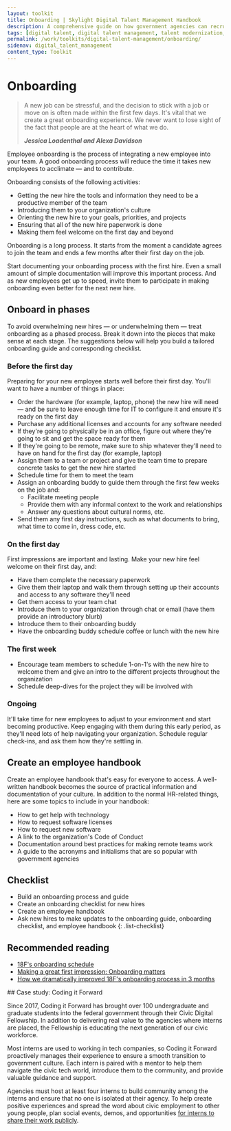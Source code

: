 ```yaml
---
layout: toolkit
title: Onboarding | Skylight Digital Talent Management Handbook
description: A comprehensive guide on how government agencies can recruit, hire, onboard, and retain digital talent.
tags: [digital talent, digital talent management, talent modernization, guide]
permalink: /work/toolkits/digital-talent-management/onboarding/
sidenav: digital_talent_management
content_type: Toolkit
---
```


# Onboarding

<blockquote class="post-blockquote" cite="https://digital.canada.ca/2019/07/29/making-a-great-first-impression-onboarding-matters/">
<p>A new job can be stressful, and the decision to stick with a job or move on is often made within the first few days. It's vital that we create a great onboarding experience. We never want to lose sight of the fact that people are at the heart of what we do.</p>
<cite><strong>Jessica Loadenthal and Alexa Davidson</strong></cite>
</blockquote>

Employee onboarding is the process of integrating a new employee into your team. A good onboarding process will reduce the time it takes new employees to acclimate &mdash; and to contribute.

Onboarding consists of the following activities:

- Getting the new hire the tools and information they need to be a productive member of the team
- Introducing them to your organization's culture
- Orienting the new hire to your goals, priorities, and projects
- Ensuring that all of the new hire paperwork is done
- Making them feel welcome on the first day and beyond

Onboarding is a long process. It starts from the moment a candidate agrees to join the team and ends a few months after their first day on the job.

Start documenting your onboarding process with the first hire. Even a small amount of simple documentation will improve this important process. And as new employees get up to speed, invite them to participate in making onboarding even better for the next new hire.

## Onboard in phases

To avoid overwhelming new hires &mdash; or underwhelming them &mdash; treat onboarding as a phased process. Break it down into the pieces that make sense at each stage. The suggestions below will help you build a tailored onboarding guide and corresponding checklist.

### Before the first day

Preparing for your new employee starts well before their first day. You'll want to have a number of things in place:

- Order the hardware (for example, laptop, phone) the new hire will need &mdash; and be sure to leave enough time for IT to configure it and ensure it's ready on the first day
- Purchase any additional licenses and accounts for any software needed
- If they're going to physically be in an office, figure out where they're going to sit and get the space ready for them
- If they're going to be remote, make sure to ship whatever they'll need to have on hand for the first day (for example, laptop)
- Assign them to a team or project and give the team time to prepare concrete tasks to get the new hire started
- Schedule time for them to meet the team
- Assign an onboarding buddy to guide them through the first few weeks on the job and:
    - Facilitate meeting people
    - Provide them with any informal context to the work and relationships
    - Answer any questions about cultural norms, etc.
- Send them any first day instructions, such as what documents to bring, what time to come in, dress code, etc.

### On the first day

First impressions are important and lasting. Make your new hire feel welcome on their first day, and:

- Have them complete the necessary paperwork
- Give them their laptop and walk them through setting up their accounts and access to any software they'll need
- Get them access to your team chat
- Introduce them to your organization through chat or email (have them provide an introductory blurb)
- Introduce them to their onboarding buddy
- Have the onboarding buddy schedule coffee or lunch with the new hire

### The first week

- Encourage team members to schedule 1-on-1's with the new hire to welcome them and give an intro to the different projects throughout the organization
- Schedule deep-dives for the project they will be involved with

### Ongoing

It'll take time for new employees to adjust to your environment and start becoming productive. Keep engaging with them during this early period, as they'll need lots of help navigating your organization. Schedule regular check-ins, and ask them how they're settling in.

## Create an employee handbook

Create an employee handbook that's easy for everyone to access. A well-written handbook becomes the source of practical information and documentation of your culture. In addition to the normal HR-related things, here are some topics to include in your handbook:

- How to get help with technology
- How to request software licenses
- How to request new software
- A link to the organization's Code of Conduct
- Documentation around best practices for making remote teams work
- A guide to the acronyms and initialisms that are so popular with government agencies

## Checklist

- Build an onboarding process and guide
- Create an onboarding checklist for new hires
- Create an employee handbook
- Ask new hires to make updates to the onboarding guide, onboarding checklist, and employee handbook
{: .list-checklist}

## Recommended reading

- [18F's onboarding schedule](https://handbook.18f.gov/onboarding-schedule/)
- [Making a great first impression: Onboarding matters](https://digital.canada.ca/2019/07/29/making-a-great-first-impression-onboarding-matters/)
- [How we dramatically improved 18F's onboarding process in 3 months](https://18f.gsa.gov/2015/12/01/how-we-dramatically-improved-18fs-onboarding-process-in-3-months/)

<div class="callout callout--case-study" markdown="1">
## Case study: Coding it Forward

Since 2017, Coding it Forward has brought over 100 undergraduate and graduate students into the federal government through their Civic Digital Fellowship. In addition to delivering real value to the agencies where interns are placed, the Fellowship is educating the next generation of our civic workforce.

Most interns are used to working in tech companies, so Coding it Forward proactively manages their experience to ensure a smooth transition to government culture. Each intern is paired with a mentor to help them navigate the civic tech world, introduce them to the community, and provide valuable guidance and support.

Agencies must host at least four interns to build community among the interns and ensure that no one is isolated at their agency. To help create positive experiences and spread the word about civic employment to other young people, plan social events, demos, and opportunities [for interns to share their work publicly](https://github.com/codingitforward/cdfdemoday2019).
</div>
